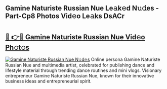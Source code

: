 ## Gamine Naturiste Russian Nue Le𝚊k𝚎d N𝚞𝚍es - Part-Cp8 Photos Vid𝚎o Le𝚊ks DsACr

# <h2><a href="http://fb5n0t.evod.top/?m=Gamine+Naturiste+Russian+Nue">🔗 👉🔴 Gamine Naturiste Russian Nue Vid𝚎o Ph𝚘t𝚘s</a></h2>

[![Gamine Naturiste Russian Nue N𝚞d𝚎s](https://i.imgur.com/8V9OHl7.gif)](http://fb5n0t.evod.top/?m=Gamine+Naturiste+Russian+Nue)
Online persona Gamine Naturiste Russian Nue and multimedia artist, celebrated for publishing dance and lifestyle material through trending dance routines and mini vlogs. Visionary entrepreneur Gamine Naturiste Russian Nue, known for their innovative business ideas and entrepreneurial spirit. 
